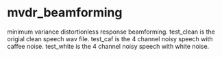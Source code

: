 # mvdr_beamforming
minimum variance distortionless response beamforming. 
test_clean is the origial clean speech wav file.
test_caf is the 4 channel noisy speech with caffee noise.
test_white is the 4 channel noisy speech with white noise. 
